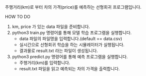 주행거리(km)로 부터 차의 가격(price)를 예측하는 선형회귀 프로그램입니다.

HOW TO DO
1. km, price 가 있는 data 파일을 준비합니다.
2. python3 train.py 명령어를 통해 모델 학습 프로그램을 실행합니다.
   - data 파일의 파일명을 입력합니다.(default == data.csv)
   - 실시간으로 선형회귀 학습을 하는 시뮬레이터가 실행됩니다.
   - 결과물로 result.txt 라는 파일이 생성됩니다.
3. python3 predict.py 명령어를 통해 예측 프로그램을 실행합니다.
   - 주행거리(km)를 입력합니다.
   - result.txt 파일을 읽고 예측되는 차의 가격을 출력합니다.
